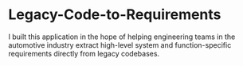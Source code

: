 # Legacy-Code-to-Requirements
I built this application in the hope of helping engineering teams in the automotive industry extract high-level system and function-specific requirements directly from legacy codebases.
